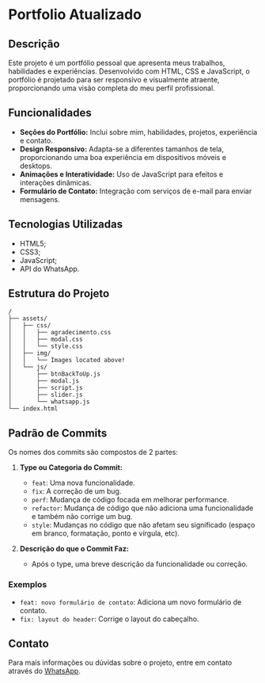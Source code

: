 # Portfolio Atualizado

## Descrição
Este projeto é um portfólio pessoal que apresenta meus trabalhos, habilidades e experiências. Desenvolvido com HTML, CSS e JavaScript, o portfólio é projetado para ser responsivo e visualmente atraente, proporcionando uma visão completa do meu perfil profissional.

## Funcionalidades
- **Seções do Portfólio:** Inclui sobre mim, habilidades, projetos, experiência e contato.
- **Design Responsivo:** Adapta-se a diferentes tamanhos de tela, proporcionando uma boa experiência em dispositivos móveis e desktops.
- **Animações e Interatividade:** Uso de JavaScript para efeitos e interações dinâmicas.
- **Formulário de Contato:** Integração com serviços de e-mail para enviar mensagens.

## Tecnologias Utilizadas
- HTML5;
- CSS3;
- JavaScript;
- API do WhatsApp.

## Estrutura do Projeto
```plaintext
/
├── assets/
│   ├── css/
│   │   ├── agradecimento.css
│   │   ├── modal.css
│   │   └── style.css
│   ├── img/
│   │   └── Images located above!
│   └── js/
│       ├── btnBackToUp.js
│       ├── modal.js
│       ├── script.js
│       ├── slider.js
│       └── whatsapp.js
└── index.html
```

## Padrão de Commits

Os nomes dos commits são compostos de 2 partes:

1. **Type ou Categoria do Commit:**
   - `feat`: Uma nova funcionalidade.
   - `fix`: A correção de um bug.
   - `perf`: Mudança de código focada em melhorar performance.
   - `refactor`: Mudança de código que não adiciona uma funcionalidade e também não corrige um bug.
   - `style`: Mudanças no código que não afetam seu significado (espaço em branco, formatação, ponto e vírgula, etc).

2. **Descrição do que o Commit Faz:**
   - Após o type, uma breve descrição da funcionalidade ou correção.

### Exemplos

- `feat: novo formulário de contato`: Adiciona um novo formulário de contato.
- `fix: layout do header`: Corrige o layout do cabeçalho.

## Contato
Para mais informações ou dúvidas sobre o projeto, entre em contato através do [WhatsApp](https://api.whatsapp.com/send?phone=5561998019018).
